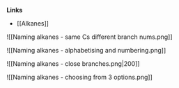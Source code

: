 **Links**
- [[Alkanes]] 

![[Naming alkanes - same Cs different branch nums.png]]

![[Naming alkanes - alphabetising and numbering.png]]

![[Naming alkanes - close branches.png|200]]

![[Naming alkanes - choosing from 3 options.png]]
